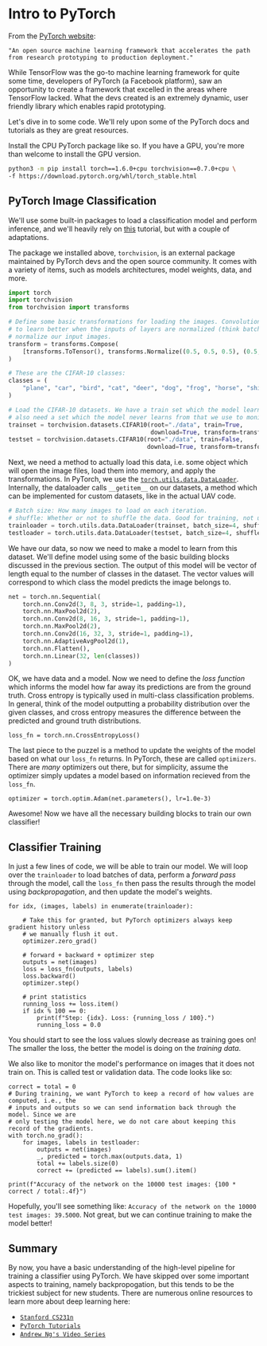 # Intro to PyTorch

From the [PyTorch website](https://pytorch.org/): 

`"An open source machine learning framework that accelerates the path from research
prototyping to production deployment."`

While TensorFlow was the go-to machine learning framework for quite some time, 
developers of PyTorch (a Facebook platform), saw an opportunity to create a framework
that excelled in the areas where TensorFlow lacked. What the devs created is an
extremely dynamic, user friendly library which enables rapid prototyping.

Let's dive in to some code. We'll rely upon some of the PyTorch docs and tutorials
as they are great resources.

Install the CPU PyTorch package like so. If you have a GPU, you're more than welcome
to install the GPU version.

```sh
python3 -m pip install torch==1.6.0+cpu torchvision==0.7.0+cpu \ 
-f https://download.pytorch.org/whl/torch_stable.html
```

## PyTorch Image Classification

We'll use some built-in packages to load a classification model and perform inference,
and we'll heavily rely on
[this](https://pytorch.org/tutorials/beginner/blitz/cifar10_tutorial.html) tutorial, but
with a couple of adaptations.

The package we installed above, `torchvision`, is an external package maintained by 
PyTorch devs and the open source community. It comes with a variety of items, such as
models architectures, model weights, data, and more.


```python
import torch
import torchvision
from torchvision import transforms

# Define some basic transformations for loading the images. Convolutional nets tend
# to learn better when the inputs of layers are normalized (think batchnorm), so we will
# normalize our input images.
transform = transforms.Compose(
    [transforms.ToTensor(), transforms.Normalize((0.5, 0.5, 0.5), (0.5, 0.5, 0.5))]
)

# These are the CIFAR-10 classes:
classes = (
    "plane", "car", "bird", "cat", "deer", "dog", "frog", "horse", "ship", "truck"
)

# Load the CIFAR-10 datasets. We have a train set which the model learns from, but we
# also need a set which the model never learns from that we use to monitor progress.
trainset = torchvision.datasets.CIFAR10(root="./data", train=True,
                                        download=True, transform=transform)
testset = torchvision.datasets.CIFAR10(root="./data", train=False,
                                       download=True, transform=transform)
```

Next, we need a method to actually load this data, i.e. some object which will open the
image files, load them into memory, and apply the transformations. In PyTorch, we use
the
[`torch.utils.data.DataLoader`](https://pytorch.org/docs/stable/data.html#torch.utils.data.DataLoader).
Internally, the dataloader calls `__getitem__` on our datasets, a method which can be
implemented for custom datasets, like in the actual UAV code.

```python
# Batch size: How many images to load on each iteration.
# shuffle: Whether or not to shuffle the data. Good for training, not useful for test.
trainloader = torch.utils.data.DataLoader(trainset, batch_size=4, shuffle=True)
testloader = torch.utils.data.DataLoader(testset, batch_size=4, shuffle=False)
```

We have our data, so now we need to make a model to learn from this dataset. We'll 
define model using some of the basic building blocks discussed in the previous section.
The output of this model will be vector of length equal to the number of  classes in the
dataset. The vector values will correspond to which class the model predicts the image
belongs to.

```python
net = torch.nn.Sequential(
    torch.nn.Conv2d(3, 8, 3, stride=1, padding=1),
    torch.nn.MaxPool2d(2),
    torch.nn.Conv2d(8, 16, 3, stride=1, padding=1),
    torch.nn.MaxPool2d(2),
    torch.nn.Conv2d(16, 32, 3, stride=1, padding=1),
    torch.nn.AdaptiveAvgPool2d(1),
    torch.nn.Flatten(),
    torch.nn.Linear(32, len(classes))
)   
```

OK, we have data and a model. Now we need to define the _loss function_ which informs
the model how far away its predictions are from the ground truth. Cross entropy is 
typically used in multi-class classification problems. In general, think of the model
outputting a probability distribution over the given classes, and cross entropy measures
the difference between the predicted and ground truth distributions.

```python3
loss_fn = torch.nn.CrossEntropyLoss()
```

The last piece to the puzzel is a method to update the weights of the model based on
what our `loss_fn` returns. In PyTorch, these are called `optimizers`. There are _many_
optimizers out there, but for simplicity, assume the optimizer simply updates a model
based on information recieved from the `loss_fn`.

```python3
optimizer = torch.optim.Adam(net.parameters(), lr=1.0e-3)
```

Awesome! Now we have all the necessary building blocks to train our own classifier!

## Classifier Training

In just a few lines of code, we will be able to train our model. We will loop over the
`trainloader` to load batches of data, perform a _forward pass_ through the model, call
the `loss_fn` then pass the results through the model using _backpropagation_, and then
update the model's weights.

```python3
for idx, (images, labels) in enumerate(trainloader):

    # Take this for granted, but PyTorch optimizers always keep gradient history unless
    # we manually flush it out.
    optimizer.zero_grad()

    # forward + backward + optimizer step
    outputs = net(images)
    loss = loss_fn(outputs, labels)
    loss.backward()
    optimizer.step()

    # print statistics
    running_loss += loss.item()
    if idx % 100 == 0:
        print(f"Step: {idx}. Loss: {running_loss / 100}.")
        running_loss = 0.0
```

You should start to see the loss values slowly decrease as training goes on! The smaller
the loss, the better the model is doing on the _training data_.

We also like to monitor the model's performance on images that it does not train on.
This is called test or validation data. The code looks like so:

```python3
correct = total = 0
# During training, we want PyTorch to keep a record of how values are computed, i.e., the
# inputs and outputs so we can send information back through the model. Since we are
# only testing the model here, we do not care about keeping this record of the gradients.
with torch.no_grad():
    for images, labels in testloader:
        outputs = net(images)
        _, predicted = torch.max(outputs.data, 1)
        total += labels.size(0)
        correct += (predicted == labels).sum().item()

print(f"Accuracy of the network on the 10000 test images: {100 * correct / total:.4f}")
```

Hopefully, you'll see something like:
`Accuracy of the network on the 10000 test images: 39.5000`.
Not great, but we can continue training to make the model better!

## Summary

By now, you have a basic understanding of the high-level pipeline for training a
classifier using PyTorch. We have skipped over some important aspects to training,
namely backpropogation, but this tends to be the trickiest subject for new students.
There are numerous online resources to learn more about deep learning here:

* [`Stanford CS231n`](9http://cs231n.stanford.edu/)
* [`PyTorch Tutorials`](https://pytorch.org/tutorials/)
* [`Andrew Ng's Video Series`](https://www.youtube.com/channel/UCcIXc5mJsHVYTZR1maL5l9w/playlists)